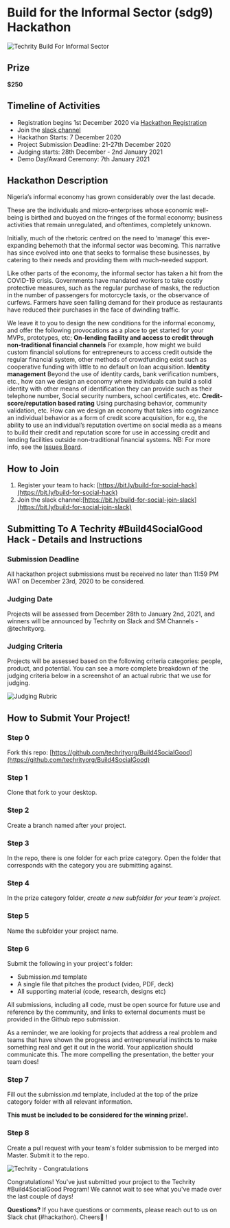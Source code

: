 # Build for the Informal Sector (sdg9) Hackathon

![Techrity Build For Informal Sector](https://i.imgur.com/ouvFILh.jpg)

## Prize

**$250**

## Timeline of Activities

- Registration begins 1st December 2020 via [Hackathon Registration](https://bit.ly/build-for-social-hack)
- Join the [slack channel](https://bit.ly/build-for-social-join-slack)
- Hackathon Starts: 7 December 2020
- Project Submission Deadline: 21-27th December 2020 
- Judging starts: 28th December - 2nd January 2021
- Demo Day/Award Ceremony: 7th January 2021

## Hackathon Description

Nigeria’s informal economy has grown considerably over the last decade.

These are the individuals and micro-enterprises whose economic well-being is birthed and buoyed on the fringes of the formal economy; business activities that remain unregulated, and oftentimes, completely unknown.

Initially, much of the rhetoric centred on the need to ‘manage’ this ever-expanding behemoth that the informal sector was becoming. This narrative has since evolved into one that seeks to formalise these businesses, by catering to their needs and providing them with much-needed support.

Like other parts of the economy, the informal sector has taken a hit from the COVID-19 crisis. Governments have mandated workers to take costly protective measures, such as the regular purchase of masks, the reduction in the number of passengers for motorcycle taxis, or the observance of curfews. Farmers have seen falling demand for their produce as restaurants have reduced their purchases in the face of dwindling traffic.

We leave it to you to design the new conditions for the informal economy, and offer the following provocations as a place to get started for your MVPs, prototypes, etc;
**On-lending facility and access to credit through non-traditional financial channels**
For example, how might we build custom financial solutions for entrepreneurs to access credit outside the regular financial system, other methods of crowdfunding exist such as cooperative funding with little to no default on loan acquisition.
**Identity management**
Beyond the use of identity cards, bank verification numbers, etc., how can we design an economy where individuals can build a solid identity with other means of identification they can provide such as their telephone number, Social security numbers, school certificates, etc.
**Credit-score/reputation based rating**
Using purchasing behavior, community validation, etc. How can we design an economy that takes into cognizance an individual behavior as a form of credit score acquisition, for e.g, the ability to use an individual’s reputation overtime on social media as a means to build their credit and reputation score for use in accessing credit and lending facilities outside non-traditional financial systems.
NB: For more info, see the [Issues Board](https://github.com/techrityorg/Build4SocialGood/issues).

## How to Join
1. Register your team to hack: [https://bit.ly/build-for-social-hack](https://bit.ly/build-for-social-hack)
2. Join the slack channel:[https://bit.ly/build-for-social-join-slack](https://bit.ly/build-for-social-join-slack)

## Submitting To A Techrity #Build4SocialGood Hack - Details and Instructions
### Submission Deadline
All hackathon project submissions must be received no later than 11:59 PM WAT on December 23rd, 2020 to be considered.

### Judging Date
Projects will be assessed from December 28th to January 2nd, 2021, and winners will be announced by Techrity on Slack and SM Channels - @techrityorg.
### Judging Criteria
Projects will be assessed based on the following criteria categories: people, product, and potential. You can see a more complete breakdown of the judging criteria below in a screenshot of an actual rubric that we use for judging.

![Judging Rubric](/Judging_info.png)

## How to Submit Your Project!

### Step 0
Fork this repo: [https://github.com/techrityorg/Build4SocialGood](https://github.com/techrityorg/Build4SocialGood)

### Step 1
Clone that fork to your desktop.

### Step 2
Create a branch named after your project.

### Step 3
In the repo, there is one folder for each prize category. Open the folder that corresponds with the category you are submitting against.

### Step 4
In the prize category folder, *create a new subfolder for your team's project.*

### Step 5
Name the subfolder your project name.

### Step 6
Submit the following in your project's folder:
- Submission.md template
- A single file that pitches the product (video, PDF, deck)
- All supporting material (code, research, designs etc)

All submissions, including all code, must be open source for future use and reference by the community, and links to external documents must be provided in the Github repo submission.

As a reminder, we are looking for projects that address a real problem and teams that have shown the progress and entrepreneurial instincts to make something real and get it out in the world. Your application should communicate this. The more compelling the presentation, the better your team does!

### Step 7
Fill out the submission.md template, included at the top of the prize category folder with all relevant information.

**This must be included to be considered for the winning prize!.**

### Step 8
Create a pull request with your team's folder submission to be merged into Master. Submit it to the repo.


![Techrity - Congratulations](https://i.imgur.com/fXhXCWD.jpg)

Congratulations! You've just submitted your project to the Techrity #Build4SocialGood Program! We cannot wait to see what you've made over the last couple of days!

**Questions?**
If you have questions or comments, please reach out to us on Slack chat (#hackathon).
Cheers🥂 !
